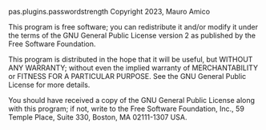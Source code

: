 pas.plugins.passwordstrength Copyright 2023, Mauro Amico

This program is free software; you can redistribute it and/or modify it
under the terms of the GNU General Public License version 2 as published
by the Free Software Foundation.

This program is distributed in the hope that it will be useful, but
WITHOUT ANY WARRANTY; without even the implied warranty of
MERCHANTABILITY or FITNESS FOR A PARTICULAR PURPOSE. See the GNU General
Public License for more details.

You should have received a copy of the GNU General Public License along
with this program; if not, write to the Free Software Foundation, Inc.,
59 Temple Place, Suite 330, Boston, MA 02111-1307 USA.
